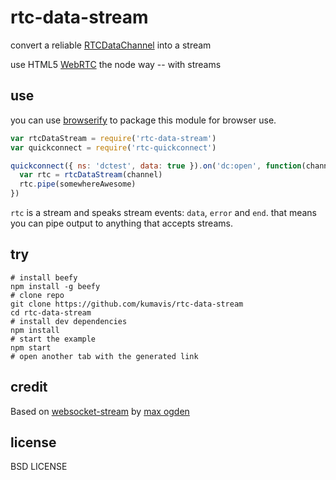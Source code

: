 # rtc-data-stream

convert a reliable [RTCDataChannel](http://dev.w3.org/2011/webrtc/editor/webrtc.html#rtcdatachannel) into a stream

use HTML5 [WebRTC](http://www.webrtc.org/) the node way -- with streams

## use

you can use [browserify](http://github.com/substack/node-browserify) to package this module for browser use.

```javascript
var rtcDataStream = require('rtc-data-stream')
var quickconnect = require('rtc-quickconnect')

quickconnect({ ns: 'dctest', data: true }).on('dc:open', function(channel, peerId) {
  var rtc = rtcDataStream(channel)
  rtc.pipe(somewhereAwesome)
})
```

`rtc` is a stream and speaks stream events: `data`, `error` and `end`. that means you can pipe output to anything that accepts streams.

## try
```
# install beefy
npm install -g beefy
# clone repo
git clone https://github.com/kumavis/rtc-data-stream
cd rtc-data-stream
# install dev dependencies
npm install
# start the example
npm start
# open another tab with the generated link
```
## credit
Based on [websocket-stream](https://github.com/maxogden/websocket-stream) by [max ogden](https://twitter.com/maxogden)

## license
BSD LICENSE
